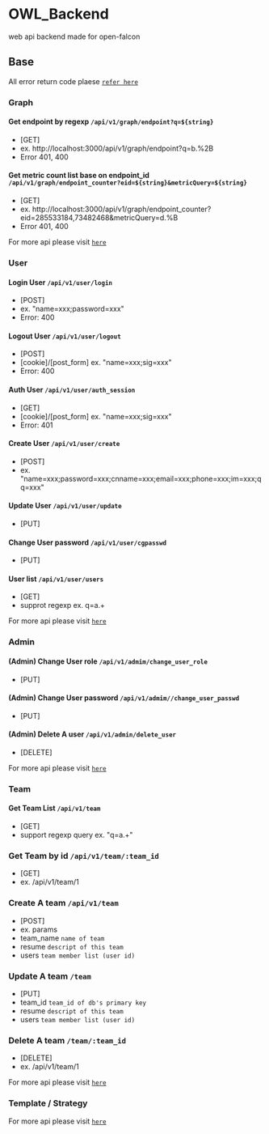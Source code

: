 # OWL_Backend
web api backend made for open-falcon


## Base
All error return code plaese [`refer here`](https://golang.org/src/net/http/status.go)

### Graph

#### Get endpoint by regexp `/api/v1/graph/endpoint?q=${string}`
* [GET]
* ex. http://localhost:3000/api/v1/graph/endpoint?q=b.%2B
* Error 401, 400

#### Get metric count list base on endpoint_id `/api/v1/graph/endpoint_counter?eid=${string}&metricQuery=${string}`
* [GET]
* ex. http://localhost:3000/api/v1/graph/endpoint_counter?eid=285533184,73482468&metricQuery=d.%B
* Error 401, 400

For more api please visit [`here`](https://htmlpreview.github.io/?https://github.com/masato25/owl_backend/blob/master/doc/graph.html)

### User

#### Login User `/api/v1/user/login`
* [POST]
* ex. "name=xxx;password=xxx"
* Error: 400

#### Logout User `/api/v1/user/logout`
* [POST]
* [cookie]/[post_form] ex. "name=xxx;sig=xxx"
* Error: 400

#### Auth User `/api/v1/user/auth_session`
* [GET]
* [cookie]/[post_form] ex. "name=xxx;sig=xxx"
* Error: 401

#### Create User `/api/v1/user/create`
* [POST]
* ex. "name=xxx;password=xxx;cnname=xxx;email=xxx;phone=xxx;im=xxx;qq=xxx"

#### Update User `/api/v1/user/update`
* [PUT]

#### Change User password `/api/v1/user/cgpasswd`
* [PUT]

#### User list `/api/v1/user/users`
* [GET]
* supprot regexp ex. q=a.+

For more api please visit [`here`](https://htmlpreview.github.io/?https://github.com/masato25/owl_backend/blob/master/doc/user.html)
### Admin

#### (Admin) Change User role `/api/v1/admim/change_user_role`
* [PUT]

#### (Admin) Change User password `/api/v1/admim//change_user_passwd`
* [PUT]

#### (Admin) Delete A user `/api/v1/admin/delete_user`
* [DELETE]

For more api please visit [`here`](https://htmlpreview.github.io/?https://github.com/masato25/owl_backend/blob/master/doc/admin.html)

### Team

#### Get Team List `/api/v1/team`
* [GET]
* support regexp query ex. "q=a.+"

### Get Team by id `/api/v1/team/:team_id`
* [GET]
* ex. /api/v1/team/1

### Create A team  `/api/v1/team`
* [POST]
* ex. params
* team_name `name of team`
* resume `descript of this team`
* users `team member list (user id)`

### Update A team `/team`
* [PUT]
* team_id `team_id of db's primary key`
* resume `descript of this team`
* users `team member list (user id)`

### Delete A team `/team/:team_id`
* [DELETE]
* ex. /api/v1/team/1

For more api please visit [`here`](https://htmlpreview.github.io/?https://github.com/masato25/owl_backend/blob/master/doc/team.html)

### Template / Strategy

For more api please visit [`here`](https://htmlpreview.github.io/?https://github.com/masato25/owl_backend/blob/master/doc/template.html)
